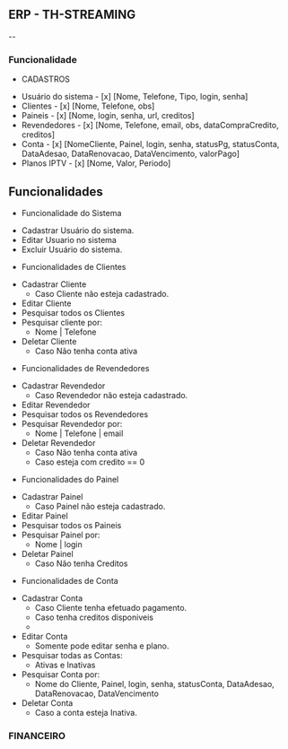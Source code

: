 ## ERP - TH-STREAMING
--
### Funcionalidade

 - CADASTROS
 * Usuário do sistema  - [x]
	[Nome, Telefone, Tipo, login, senha]
 * Clientes - [x]
	[Nome, Telefone, obs]
 * Paineis - [x]
	[Nome, login, senha, url, creditos]
 * Revendedores  - [x]
	[Nome, Telefone, email, obs, dataCompraCredito, creditos]
 * Conta - [x]
	[NomeCliente, Painel, login, senha, statusPg, statusConta, DataAdesao, DataRenovacao, DataVencimento, valorPago]
 * Planos IPTV - [x]
	[Nome, Valor, Periodo]

## Funcionalidades

 * Funcionalidade do Sistema
 - Cadastrar Usuário do sistema.
 - Editar Usuario no sistema
 - Excluir Usuário do sistema.
 
 * Funcionalidades de Clientes
 - Cadastrar Cliente
    - Caso Cliente não esteja cadastrado.
 - Editar Cliente
 - Pesquisar todos os Clientes
 - Pesquisar cliente por: 
    - Nome | Telefone
 - Deletar Cliente
    - Caso Não tenha conta ativa

 * Funcionalidades de Revendedores
 - Cadastrar Revendedor
    - Caso Revendedor não esteja cadastrado.
 - Editar Revendedor
 - Pesquisar todos os Revendedores
 - Pesquisar Revendedor por: 
    - Nome | Telefone | email
 - Deletar Revendedor
    - Caso Não tenha conta ativa
    - Caso esteja com credito == 0

 * Funcionalidades do Painel
 - Cadastrar Painel
    - Caso Painel não esteja cadastrado.
 - Editar Painel
 - Pesquisar todos os Paineis
 - Pesquisar Painel por: 
    - Nome | login
 - Deletar Painel
    - Caso Não tenha Creditos

 * Funcionalidades de Conta
 - Cadastrar Conta
    - Caso Cliente tenha efetuado pagamento.
    - Caso tenha creditos disponiveis
    - 
 - Editar Conta
    - Somente pode editar senha e plano.
 - Pesquisar todas as Contas:
    - Ativas e Inativas
 - Pesquisar Conta por: 
    - Nome do Cliente, Painel, login, senha, statusConta, DataAdesao, DataRenovacao, DataVencimento
 - Deletar Conta
    - Caso a conta esteja Inativa.

 ### FINANCEIRO
